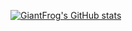 [![GiantFrog's GitHub stats](https://github-readme-stats.vercel.app/api?username=GiantFrog)](https://github.com/anuraghazra/github-readme-stats)
